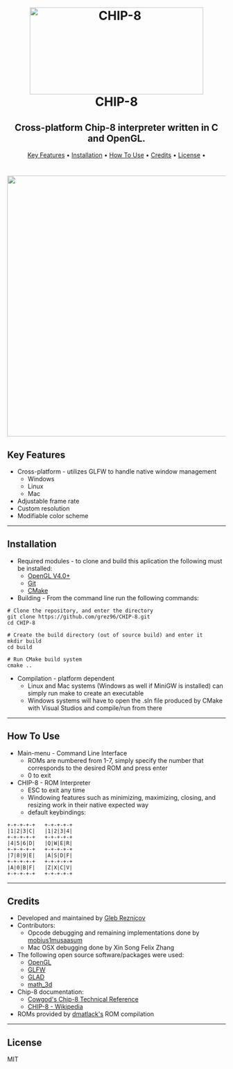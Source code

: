 <h1 align="center">
    <img src="https://i.imgur.com/YoQdq7Y.png" alt="CHIP-8" height="200" width="400">
    <br>
    CHIP-8
</h1>

<h2 align="center">
    Cross-platform Chip-8 interpreter written in C and OpenGL.
</h2>

<p align="center">
    <a href="#key-features">Key Features</a> •
    <a href="#installation">Installation</a> •
    <a href="#how-to-use">How To Use</a> •
    <a href="#credits">Credits</a> •
    <a href="#license">License</a> •
</p>

<h1 align="center">
    <img src="https://i.imgur.com/6sksDU8.gif" alt="pong gif" height="600" width="1200">
</h1>

## Key Features
* Cross-platform - utilizes GLFW to handle native window management
    - Windows
    - Linux
    - Mac
* Adjustable frame rate
* Custom resolution
* Modifiable color scheme
<hr>

## Installation
* Required modules - to clone and build this aplication the following must be installed:
    - [OpenGL V4.0+](https://www.opengl.org/)
    - [Git](https://git-scm.com/)
    - [CMake](https://cmake.org/)
* Building - From the command line run the following commands:
```
# Clone the repository, and enter the directory
git clone https://github.com/grez96/CHIP-8.git
cd CHIP-8

# Create the build directory (out of source build) and enter it
mkdir build
cd build

# Run CMake build system
cmake ..
```
* Compilation - platform dependent
    - Linux and Mac systems (Windows as well if MiniGW is installed) can simply run make to create an executable
    - Windows systems will have to open the .sln file produced by CMake with Visual Studios and compile/run from there
<hr>

## How To Use
* Main-menu - Command Line Interface
    - ROMs are numbered from 1-7, simply specify the number that corresponds to the desired ROM and press enter
    - 0 to exit
* CHIP-8 - ROM Interpreter
    - ESC to exit any time
    - Windowing features such as minimizing, maximizing, closing, and resizing work in their native expected way
    - default keybindings:
```
+-+-+-+-+	+-+-+-+-+
|1|2|3|C|	|1|2|3|4|
+-+-+-+-+	+-+-+-+-+
|4|5|6|D|	|Q|W|E|R|
+-+-+-+-+	+-+-+-+-+
|7|8|9|E|	|A|S|D|F|
+-+-+-+-+	+-+-+-+-+
|A|0|B|F|	|Z|X|C|V|
+-+-+-+-+	+-+-+-+-+
```
<hr>

## Credits
* Developed and maintained by [Gleb Reznicov](https://github.com/grez96)
* Contributors:
    - Opcode debugging and remaining implementations done by [mobius1musaasum](https://github.com/mobius1musaasum)
    - Mac OSX debugging done by Xin Song Felix Zhang
* The following open source software/packages were used:
    - [OpenGL](https://www.opengl.org/)
    - [GLFW](https://www.glfw.org/)
    - [GLAD](https://glad.dav1d.de/)
    - [math_3d](https://github.com/arkanis/single-header-file-c-libs/blob/master/math_3d.h)
* Chip-8 documentation:
    - [Cowgod's Chip-8 Technical Reference](http://devernay.free.fr/hacks/chip8/C8TECH10.HTM)
    - [CHIP-8 - Wikipedia](https://en.wikipedia.org/wiki/CHIP-8)
* ROMs provided by [dmatlack's](https://github.com/dmatlack/chip8/tree/master/roms) ROM compilation
<hr>

## License
MIT
